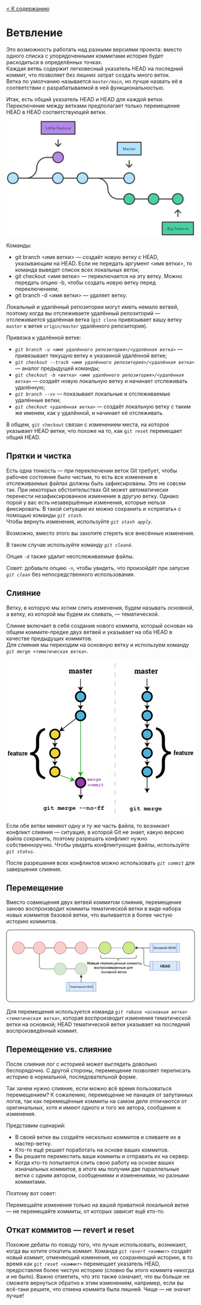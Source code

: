 [< К содержанию](/README.md)

# Ветвление

Это возможность работать над разными версиями проекта: вместо одного списка с упорядоченными коммитами история будет расходиться в определённых точках.   
Каждая ветвь содержит легковесный указатель HEAD на последний коммит, что позволяет без лишних затрат создать много веток.   
Ветка по умолчанию называется `master/main`, но лучше назвать её в соответствии с разрабатываемой в ней функциональностью.

Итак, есть общий указатель HEAD и HEAD для каждой ветки. 
Переключение между ветками предполагает только перемещение HEAD в HEAD соответствующей ветки.

![ветка](/assets/branch2.png)

Команды:

* git branch <имя ветки> — создаёт новую ветку с HEAD, указывающим на HEAD. Если не передать аргумент <имя ветки>, то команда выведет список всех локальных веток;  
* git checkout <имя ветки> — переключается на эту ветку. Можно передать опцию -b, чтобы создать новую ветку перед переключением;  
* git branch -d <имя ветки> — удаляет ветку.  

Локальный и удалённый репозитории могут иметь немало ветвей, поэтому когда вы отслеживаете удалённый репозиторий — отслеживается удалённая ветка (`git clone` привязывает вашу ветку `master` к ветке `origin/master` удалённого репозитория).

Привязка к удалённой ветке:

* *`git branch -u <имя удалённого репозитория>/<удалённая ветка>`* — привязывает текущую ветку к указанной удалённой ветке;  
* *`git checkout --track <имя удалённого репозитория>/<удалённая ветка>`* — аналог предыдущей команды;  
* *`git checkout -b <ветка> <имя удалённого репозитория>/<удалённая ветка>`* — создаёт новую локальную ветку и начинает отслеживать удалённую;  
* *`git branch --vv`* — показывает локальные и отслеживаемые удалённые ветки;  
* *`git checkout <удалённая ветка>`* — создаёт локальную ветку с таким же именем, как у удалённой, и начинает её отслеживать.  

В общем, `git checkout` связан с изменением места, на которое указывает HEAD ветки, что похоже на то, как `git reset` перемещает общий HEAD.

## Прятки и чистка  

Есть одна тонкость — при переключении веток Git требует, чтобы рабочее состояние было чистым, то есть все изменения в отслеживаемых файлах должны быть зафиксированы.
Это не совсем так. При некоторых обстоятельствах Git может автоматически перенести незафиксированное изменение в другую ветку.
Однако порой у вас есть незавершённые изменения, которые нельзя фиксировать. В такой ситуации их можно сохранить и «спрятать» с помощью команды *`git stash`*.   
Чтобы вернуть изменения, используйте *`git stash apply`*.

Возможно, вместо этого вы захотите стереть все внесённые изменения. 

В таком случае используйте команду *`git cleanё`*. 

Опция `-d` также удалит неотслеживаемые файлы. 

Совет: добавьте опцию `-n`, чтобы увидеть, что произойдёт при запуске *`git clean`* без непосредственного использования.

## Слияние
Ветку, в которую мы хотим слить изменения, будем называть основной, а ветку, из которой мы будем их сливать, — тематической.

Слиние включает в себя создание нового коммита, который основан на общем коммите-предке двух ветвей и указывает на оба HEAD в качестве предыдущих коммитов.   
Для слияния мы переходим на основную ветку и используем команду *`git merge <тематическая ветка>`*.

![Слияние](/assets/merge2.png)

Если обе ветви меняют одну и ту же часть файла, то возникает конфликт слияния — ситуация, 
в которой Git не знает, какую версию файла сохранить, поэтому разрешать конфликт нужно собственноручно. 
Чтобы увидеть конфликтующие файлы, используйте *`git status`*.

После разрешения всех конфликтов можно использовать *`git commit`* для завершения слияния.

## Перемещение

Вместо совмещения двух ветвей коммитом слияния, 
перемещение заново воспроизводит коммиты тематической ветки в виде набора новых коммитов базовой ветки, что выливается в более чистую историю коммитов.

![перемещение](/assets/moving2.jpg)

Для перемещения используется команда *`git rebase <основная ветка> <тематическая ветка>`*, 
которая воспроизводит изменения тематической ветки на основной; HEAD тематической ветки указывает на последний воспроизведённый коммит.

## Перемещение vs. слияние
После слияния лог с историей может выглядеть довольно беспорядочно. С другой стороны, перемещение позволяет переписать историю в нормальной, последовательной форме.

Так зачем нужно слияние, если можно всё время пользоваться перемещением? К сожалению, перемещение не панацея от запутанных логов, 
так как перемещённые коммиты на самом деле отличаются от оригинальных, хотя и имеют одного и того же автора, сообщение и изменения.

Представим сценарий:

* В своей ветке вы создаёте несколько коммитов и сливаете их в мастер-ветку.
* Кто-то ещё решает поработать на основе ваших коммитов.
* Вы решаете переместить ваши коммиты и отправить их на сервер.
* Когда кто-то попытается слить свою работу на основе ваших изначальных коммитов, в итоге мы получим две параллельные ветки с одним автором, сообщениями и изменениями, но разными коммитами.  

Поэтому вот совет:

Перемещайте изменения только на вашей приватной локальной ветке — не перемещайте коммиты, от которых зависит ещё кто-то.

## Откат коммитов — revert и reset  

Похожие дебаты по поводу того, что лучше использовать, возникают, когда вы хотите откатить коммит. 
Команда *`git revert <коммит>`* создаёт новый коммит, отменяющий изменения, но сохраняющий историю, в то время как *`git reset <коммит>`* перемещает указатель HEAD, предоставляя более чистую историю (словно бы этого коммита никогда и не было). 
Важно отметить, что это также означает, что вы больше не сможете вернуться обратно к этим изменениям, например, если вы всё-таки решите, что отмена коммита была лишней. 
Чище — не значит лучше!